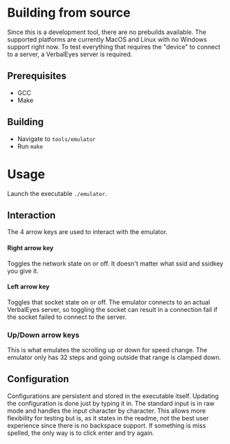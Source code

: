 # Building from source
Since this is a development tool, there are no prebuilds available.
The supported platforms are currently MacOS and Linux with no Windows support right now.
To test everything that requires the "device" to connect to a server, a VerbalEyes server is required.

## Prerequisites
* GCC
* Make

## Building
* Navigate to `tools/emulator`
* Run `make`

# Usage
Launch the executable `./emulator`.


## Interaction
The 4 arrow keys are used to interact with the emulator.

#### Right arrow key
Toggles the network state on or off.
It doesn't matter what ssid and ssidkey you give it.

#### Left arrow key
Toggles that socket state on or off.
The emulator connects to an actual VerbalEyes server, so toggling the socket can result in a connection fail if the socket failed to connect to the server.

### Up/Down arrow keys
This is what emulates the scrolling up or down for speed change.
The emulator only has 32 steps and going outside that range is clamped down.


## Configuration
Configurations are persistent and stored in the executable itself.
Updating the configuration is done just by typing it in.
The standard input is in raw mode and handles the input character by character.
This allows more flexibility for testing but is, as it states in the readme, not the best user experience since there is no backspace support.
If something is miss spelled, the only way is to click enter and try again.

